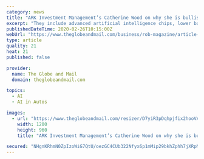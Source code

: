 ```yaml
---
category: news
title: "ARK Investment Management’s Catherine Wood on why she is bullish on Tesla and bitcoin, and bearish on banks"
excerpt: "They include advanced artificial intelligence chips, lower battery costs ... We don’t think regulators will permit driverless taxis until late 2021, but the expected gross margins are 80% to 90%, and Tesla could win the lion’s share of the U.S. market. We own Illumina, a DNA gene-sequencing company that enables breakthroughs in genomics ..."
publishedDateTime: 2020-02-26T10:15:00Z
webUrl: "https://www.theglobeandmail.com/business/rob-magazine/article-ark-investment-managements-catherine-wood-on-why-she-is-bullish-on/"
type: article
quality: 21
heat: 21
published: false

provider:
  name: The Globe and Mail
  domain: theglobeandmail.com

topics:
  - AI
  - AI in Autos

images:
  - url: "https://www.theglobeandmail.com/resizer/D7yiR3pDqhpjfix2hooVA_jI9xU=/1200x0/filters:quality(80)/arc-anglerfish-tgam-prod-tgam.s3.amazonaws.com/public/KVJS6SDADZCMXCSQJMT25VOPNA.jpg"
    width: 1200
    height: 960
    title: "ARK Investment Management’s Catherine Wood on why she is bullish on Tesla and bitcoin, and bearish on banks"

secured: "NHgnKRhmN0ZpIzoWiG7QtU/oezGC4CUb322Nfyx6p1mMip29bkhZphh7jXRpMA6L0NabK3aCpVlL+Dt/F8EV3/bdMiZpxe2FJ5tFs2IXa+guY7aULjgq/iGm8OsaNOLTE4RguEkLauKXarSM7BGreNA8ZAaR5WPg42YyjcDpU93H7N9ZJ1hKyuD4MPcLn8RIxGZe5kfHKqLhsiAyaFj5iUmFjv6b66PgluREYZUWYVnFl5a6DQkbA1ivQ1sXQ8AGucXGVYFLfaT8Q19IXK6SM1Syz7vBEFjEaezHBQVs1ZAVA1y9Qzylk61+PYWIUX/K;FSJoOd1jLzUmhHXsWl2gSg=="
---
```



